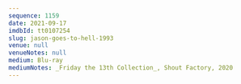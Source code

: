 ```yaml
---
sequence: 1159
date: 2021-09-17
imdbId: tt0107254
slug: jason-goes-to-hell-1993
venue: null
venueNotes: null
medium: Blu-ray
mediumNotes: _Friday the 13th Collection_, Shout Factory, 2020
---
```

